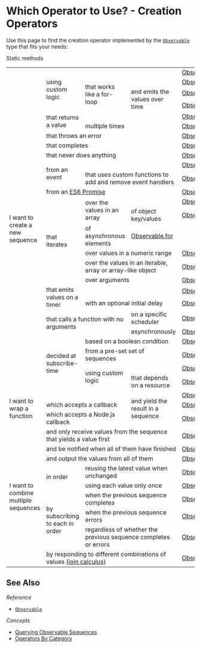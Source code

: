 # Which Operator to Use? - Creation Operators #

Use this page to find the creation operator implemented by the [`Observable`](https://github.com/Reactive-Extensions/RxJS/blob/master/doc/api/core/observable.md) type that fits your needs:

<table>
<thead>Static methods</thead>
<tbody>
    <!-- Observable factories -->
    <tr>
        <td rowspan="26">I want to create a new sequence</td>
        <td rowspan="4">using custom logic</td>
        <td colspan="2"></td>
        <td>
            <a href="../../../core_objects/observable/observable_methods/create.html">Observable.create</a>
        </td>
    </tr>
    <tr>
        <td rowspan="3">that works like a for-loop</td>
        <td></td>
        <td><a href="../../../core_objects/observable/observable_methods/generate.html">Observable.generate</a></td>
    </tr>
    <tr>
        <td rowspan="2">and emits the values over time</td>
        <td><a href="../../../core_objects/observable/observable_methods/generatewithrelativetime.html">Observable.generateWithRelativeTime</a></td>
    </tr>
    <tr>
        <td><a href="../../../core_objects/observable/observable_methods/generatewithabsolutetime.html">Observable.generateWithAbsoluteTime</a></td>
    </tr>
    <tr>
        <td rowspan="2">that returns a value</td>
        <td colspan="2"></td>
        <td>
            <a href="../../../core_objects/observable/observable_methods/return.html">Observable.return/just</a>
        </td>
    </tr>
    <tr>
        <td colspan="2">multiple times</td>
        <td><a href="../../../core_objects/observable/observable_methods/repeat.html">Observable.repeat</a></td>
    </tr>
    <tr>
        <td colspan="3">that throws an error</td>
        <td><a href="../../../core_objects/observable/observable_methods/throw.html">Observable.throw</a></td>
    </tr>
    <tr>
        <td colspan="3">that completes</td>
        <td><a href="../../../core_objects/observable/observable_methods/empty.html">Observable.empty</a></td>
    </tr>
    <tr>
        <td colspan="3">that never does anything</td>
        <td><a href="../../../core_objects/observable/observable_methods/never.html">Observable.never</a></td>
    </tr>
    <tr>
        <td rowspan="2">from an event</td>
        <td colspan="2"></td>
        <td><a href="../../../core_objects/observable/observable_methods/fromevent.html">Observable.fromEvent</a></td>
    </tr>
    <tr>
        <td colspan="2">that uses custom functions to add and remove event handlers</td>
        <td><a href="../../../core_objects/observable/observable_methods/fromeventpattern.html">Observable.fromEventPattern</a></td>
    </tr>
    <tr>
        <td colspan="3">from an <a title="ES6 Promise" href="https://www.promisejs.org">ES6 Promise</a></td>
        <td><a href="../../../core_objects/observable/observable_methods/frompromise.html">Observable.fromPromise</a></td>
    </tr>
    <tr>
        <td rowspan="6">that iterates</td>
        <td rowspan="2">over the values in an array</td>
        <td></td>
        <td>
            <a href="../../../core_objects/observable/observable_methods/fromarray.html">Observable.fromArray</a><br>
        </td>
    </tr>
    <tr>
      <td>of object key/values</td>
      <td><a href="../../../core_objects/observable/observable_methods/pairs.html">Observable.pairs</a></td>
    </tr>
    <tr>
        <td>of asynchronous elements</td>
        <td><a href="../../../core_objects/observable/observable_methods/for.html">Observable.for</a></td>
    </tr>
    <tr>
        <td colspan="2">over values in a numeric range</td>
        <td><a href="../../../core_objects/observable/observable_methods/range.html">Observable.range</a></td>
    </tr>
    <tr>
        <td colspan="2">over the values in an iterable, array or array-like object</a></td>
        <td><a href="../../../core_objects/observable/observable_methods/from.html">Observable.from</a></td>
    </tr>
    <tr>
        <td colspan="2">over arguments</a></td>
        <td><a href="../../../core_objects/observable/observable_methods/of.html">Observable.of</a></td>
    </tr>
    <tr>
        <td rowspan="2">that emits values on a timer</td>
        <td colspan="2"></td>
        <td><a href="../../../core_objects/observable/observable_methods/interval.html">Observable.interval</a></td>
    </tr>
    <tr>
        <td colspan="2">with an optional initial delay</td>
        <td><a href="../../../core_objects/observable/observable_methods/timer.html">Observable.timer</a></td>
    </tr>
    <tr>
        <td rowspan="2" colspan="2">that calls a function with no arguments</td>
        <td>on a specific scheduler</td>
        <td>
            <a href="../../../core_objects/observable/observable_methods/start.html">Observable.start</a>
        </td>
    </tr>
    <tr>
        <td>asynchronously</td>
        <td>
            <a href="../../../core_objects/observable/observable_methods/startasync.html">Observable.startAsync</a>
        </td>
    </tr>
    <tr>
        <td rowspan="4">decided at subscribe-time</td>
        <td colspan="2">based on a boolean condition</td>
        <td><a href="../../../core_objects/observable/observable_methods/if.html">Observable.if</a></td>
    </tr>
    <tr>
        <td colspan="2">from a pre-set set of sequences</td>
        <td><a href="../../../core_objects/observable/observable_methods/case.html">Observable.case</a></td>
    </tr>
    <tr>
        <td colspan="1" rowspan="2">using custom logic</td>
        <td></td>
        <td><a href="../../../core_objects/observable/observable_methods/defer.html">Observable.defer</a></td>
    </tr>
    <tr>
        <td>that depends on a resource</td>
        <td><a href="../../../core_objects/observable/observable_methods/using.html">Observable.using</a></td>
    </tr>
    <!-- Function factories -->
    <tr>
        <td rowspan="3">I want to wrap a function</td>
        <td colspan="2"></td>
        <td rowspan="3">and yield the result in a sequence</td>
        <td><a href="../../../core_objects/observable/observable_methods/toasync.html">Observable.toAsync</a></td>
    </tr>
        <td colspan="2">which accepts a callback</td>
        <td><a href="../../../core_objects/observable/observable_methods/fromcallback.html">Observable.fromCallback</a></td>
    </tr>
    <tr>
        <td colspan="2">which accepts a Node.js callback</td>
        <td><a href="../../../core_objects/observable/observable_methods/fromnodecallback.html">Observable.fromNodeCallback</a></td>
    </tr>
    <!-- Flatteners -->
    <tr>
        <td rowspan="30">I want to combine multiple sequences</td>
        <td colspan="3">and only receive values from the sequence that yields a value first</td>
        <td><a href="../../../core_objects/observable/observable_methods/amb.html">Observable.amb</a></td>
    </tr>
    <tr>
        <td colspan="3">and be notified when all of them have finished</td>
        <td><a href="../../../core_objects/observable/observable_methods/forkjoin.html">Observable.forkJoin</a></td>
    </tr>
    <tr>
        <td colspan="3">and output the values from all of them</td>
        <td><a href="../../../core_objects/observable/observable_methods/merge.html">Observable.merge</a></td>
    </tr>
    <tr>
        <td rowspan="2">in order</td>
        <td colspan="2">reusing the latest value when unchanged</td>
        <td><a href="../../../core_objects/observable/observable_methods/operators/combinelatest.html">Observable.combineLatest</a></td>
    </tr>
    <tr>
        <td colspan="2">using each value only once</td>
        <td><a href="../../../core_objects/observable/observable_methods/zip.html">Observable.zip</a></td>
    </tr>
    <tr>
        <td rowspan="3">by subscribing to each in order</td>
        <td colspan="2">when the previous sequence completes</td>
        <td><a href="../../../core_objects/observable/observable_methods/concat.html">Observable.concat</a></td>
    </tr>
    <tr>
        <td colspan="2">when the previous sequence errors</td>
        <td><a href="../../../core_objects/observable/observable_methods/catch.html">Observable.catch</a></td>
    </tr>
    <tr>
        <td colspan="2">regardless of whether the previous sequence completes or errors</td>
        <td><a href="../../../core_objects/observable/observable_methods/onerrorresumenext.html">Observable.onErrorResumeNext</a></td>
    </tr>
    <tr>
        <td colspan="3">by responding to different combinations of values <a href="http://en.wikipedia.org/wiki/Join-calculus">(join calculus)</a></td>
        <td><a href="../../../core_objects/observable/observable_methods/when.html">Observable.when</a></td>
    </tr>
</tbody></table>

## See Also ##

*Reference*
 - [`Observable`](https://github.com/Reactive-Extensions/RxJS/blob/master/doc/api/core/observable.md)

*Concepts*
- [Querying Observable Sequences](querying.md)
- [Operators By Category](categories.md)
